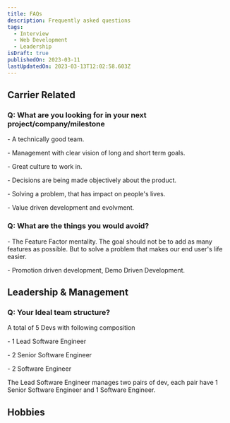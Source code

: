 ```yaml
---
title: FAQs
description: Frequently asked questions
tags:
  - Interview
  - Web Development
  - Leadership
isDraft: true
publishedOn: 2023-03-11
lastUpdatedOn: 2023-03-13T12:02:58.603Z
---
```

## Carrier Related

### Q: What are you looking for in your next project/company/milestone

\-﻿ A technically good team.

\-﻿ Management with clear vision of long and short term goals.

\-﻿ Great culture to work in.

\-﻿ Decisions are being made objectively about the product. 

\-﻿ Solving a problem, that has impact on people's lives.

\-﻿ Value driven development and evolvment.

### Q﻿: What are the things you would avoid?

\-﻿ The Feature Factor mentality. The goal should not be to add as many features as possible. But to solve a problem  that makes our end user's life easier.

\-﻿ Promotion driven development, Demo Driven Development.

## Leadership & Management

### Q﻿: Your Ideal team structure?

A t﻿otal of 5 Devs with following composition

\-﻿ 1 Lead Software Engineer 

\-﻿ 2 Senior Software Engineer

\-﻿ 2 Software Engineer

T﻿he Lead Software Engineer manages two pairs of dev, each pair have 1 Senior Software Engineer and 1 Software Engineer.

## Hobbies